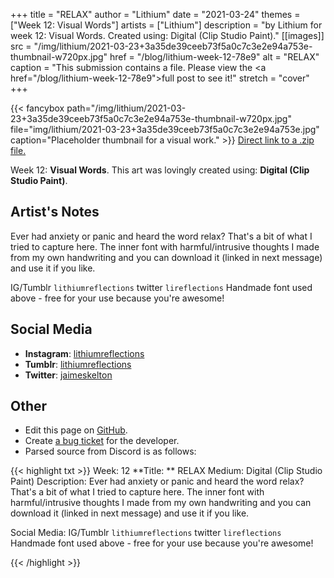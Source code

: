 +++
title =       "RELAX"
author =      "Lithium"
date =        "2021-03-24"
themes =      ["Week 12: Visual Words"]
artists =     ["Lithium"]
description = "by Lithium for week 12: Visual Words. Created using: Digital (Clip Studio Paint)."
[[images]]
      src = "/img/lithium/2021-03-23+3a35de39ceeb73f5a0c7c3e2e94a753e-thumbnail-w720px.jpg"
      href = "/blog/lithium-week-12-78e9"
      alt = "RELAX"
      caption = "This submission contains a file. Please view the <a href=\"/blog/lithium-week-12-78e9\">full post</a> to see it!"
      stretch = "cover"
+++


{{< fancybox path="/img/lithium/2021-03-23+3a35de39ceeb73f5a0c7c3e2e94a753e-thumbnail-w720px.jpg" file="img/lithium/2021-03-23+3a35de39ceeb73f5a0c7c3e2e94a753e.jpg" caption="Placeholder thumbnail for a visual work." >}}
<a href="img/lithium/2021-03-23+0779b2c02590c9267cf40308a1e15fd3.zip" target="_blank">Direct link to a .zip file.</a>

Week 12: **Visual Words**. This art was lovingly created using: **Digital (Clip Studio Paint)**.

## Artist's Notes

Ever had anxiety or panic and heard the word relax? That's a bit of what I tried to capture here. The inner font with harmful/intrusive thoughts I made from my own handwriting and you can download it (linked in next message) and use it if you like. 

IG/Tumblr `lithiumreflections` twitter `lireflections`
Handmade font used above - free for your use because you're awesome!

## Social Media

- **Instagram**: <a href='https://instagram.com/lithiumreflections' target='_blank'>lithiumreflections</a>
- **Tumblr**: <a href='https://lithiumreflections.tumblr.com' target='_blank'>lithiumreflections</a>
- **Twitter**: <a href='https://twitter.com/jaimeskelton' target='_blank'>jaimeskelton</a>

## Other

- Edit this page on [GitHub](https://github.com/teaminkling/web-refresh/edit/main/content/blog/lithium-week-12-78e9.md).
- Create [a bug ticket](https://github.com/teaminkling/web-refresh/issues/new?assignees=&labels=bug&template=problem-report.md&title=) for the developer.
- Parsed source from Discord is as follows:

{{< highlight txt >}}
Week: 12
**Title:  ** RELAX
Medium: Digital (Clip Studio Paint)
Description: Ever had anxiety or panic and heard the word relax? That's a bit of what I tried to capture here. The inner font with harmful/intrusive thoughts I made from my own handwriting and you can download it (linked in next message) and use it if you like. 

Social Media: IG/Tumblr `lithiumreflections` twitter `lireflections`
Handmade font used above - free for your use because you're awesome!

{{< /highlight >}}